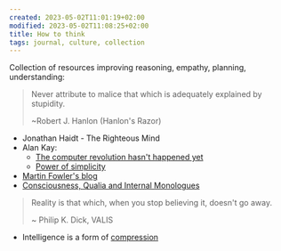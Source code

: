```yaml
---
created: 2023-05-02T11:01:19+02:00
modified: 2023-05-02T11:08:25+02:00
title: How to think
tags: journal, culture, collection
---
```


Collection of resources improving reasoning, empathy, planning, understanding:

>Never attribute to malice that
>which is adequately explained
>by stupidity.
>
>~Robert J. Hanlon (Hanlon's Razor)

- Jonathan Haidt - The Righteous Mind
- Alan Kay:
    - [The computer revolution hasn't happened yet](https://invidious.baczek.me/watch?v=oKg1hTOQXoY)
    - [Power of simplicity](https://invidious.baczek.me/watch?v=NdSD07U5uBs)
- [Martin Fowler's blog](https://martinfowler.com/)
- [Consciousness, Qualia and Internal Monologues](https://youtu.be/qd1LG_2Fthk)

>Reality is that which, when you stop believing it, doesn't go away.
>
>~ Philip K. Dick, VALIS

- Intelligence is a form of [compression](http://prize.hutter1.net/)
